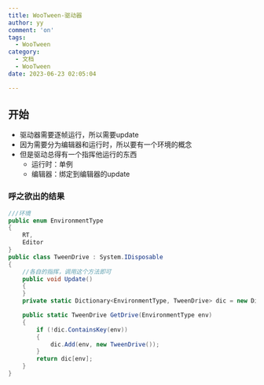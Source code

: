 ```yaml
---
title: WooTween-驱动器
author: yy
comment: 'on'
tags:
  - WooTween
category:
  - 文档
  - WooTween
date: 2023-06-23 02:05:04

---
```

## 开始
* 驱动器需要逐帧运行，所以需要update
* 因为需要分为编辑器和运行时，所以要有一个环境的概念
* 但是驱动总得有一个指挥他运行的东西
  * 运行时：单例
  * 编辑器：绑定到编辑器的update
### 呼之欲出的结果
``` csharp
///环境
public enum EnvironmentType
{
    RT,
    Editor
}
public class TweenDrive : System.IDisposable
{
    //各自的指挥，调用这个方法即可
    public void Update()
    {
    }
    private static Dictionary<EnvironmentType, TweenDrive> dic = new Dictionary<EnvironmentType, TweenDrive>();

    public static TweenDrive GetDrive(EnvironmentType env)
    {
        if (!dic.ContainsKey(env))
        {
            dic.Add(env, new TweenDrive());
        }
        return dic[env];
    }
}
```
